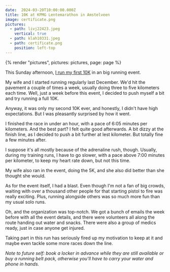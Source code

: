 ```yaml
---
date:  2024-03-20T10:00:00.000Z
title: 10K at KPMG Lentemarathon in Amstelveen
image: certificate.png
pictures:
  - path: livj22423.jpeg
    vertical: true
  - path: klah10331.jpeg
  - path: certificate.png
    position: left-top
---
```


{% render "pictures", pictures: pictures, page: page %}

This Sunday afternoon, [I run my first 10K](https://www.athlinks.com/event/376780/results/Event/1075473/Course/2451919/Bib/6640) in an big running event.

My wife and I started running regularly last December.
We'd hit the pavement a couple of times a week, usually doing three to five kilometers each time.
Well, just a week before this event, I decided to push myself a bit and try running a full 10K.

Anyway, it was only my second 10K ever, and honestly, I didn't have high expectations.
But I was pleasantly surprised by how it went.

I finished the race in under an hour, with a pace of 6:05 minutes per kilometers.
And the best part? I felt quite good afterwards. A bit dizzy at the finish line, as I decided to push a bit further at lest kilometer. But totally fine a few minutes after.

I suppose it's all mostly because of the adrenaline rush, though.
Usually, during my training runs, I have to go slower, with a pace above 7:00 minutes per kilometer, to keep my heart rate down, but not this time.

My wife also ran in the event, doing the 5K, and she also did better than she thought she would.

As for the event itself, I had a blast.
Even though I'm not a fan of big crowds, waiting with over a thousand other people for that starting pistol to fire was really exciting.
Plus, running alongside others was so much more fun than my usual solo runs.

Oh, and the organization was top-notch. We got a bunch of emails the week before with all the event details, and there were volunteers all along the route handing out water and snacks. There were also a group of medics ready, just in case anyone get injured.

Taking part in this run has seriously fired up my motivation to keep at it and maybe even tackle some more races down the line.

*Note to future self: book a locker in advance while they are still available or buy a running belt pack, otherwise you'll have to carry your water and phone in hands.*
